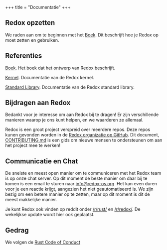 +++
title = "Documentatie"
+++

## Redox opzetten

We raden aan om te beginnen met het [Boek](https://doc.redox-os.org/book/). Dit beschrijft hoe je Redox op moet zetten en gebruiken.

## Referenties

[Boek](https://doc.redox-os.org/book/). Het boek dat het ontwerp van Redox beschrijft.

[Kernel](https://doc.redox-os.org/kernel/kernel/). Documentatie van de Redox kernel.

[Standard Library](https://doc.redox-os.org/std/std/). Documentatie van de Redox standard library.

## Bijdragen aan Redox

Bedankt voor je interesse om aan Redox bij te dragen!
Er zijn verschillende manieren waarop je ons kunt helpen, en we waarderen ze allemaal.

Redox is een groot project verspreid over meerdere repos. Deze repos kunen gevonden worden in de
[Redox organizatie op GitHub](https://github.com/redox-os). Dit document,
[CONTRIBUTING.md](https://github.com/redox-os/redox/blob/master/CONTRIBUTING.md)
is een gids om nieuwe mensen te ondersteunen om aan het project mee te werken!

## Communicatie en Chat

De snelste en meest open manier om te communiceren met het Redox team is op onze chat
server. Op dit moment de beste manier om daar bij te komen is een email te sturen naar
[info@redox-os.org](mailto:info@redox-os.org). Het kan even duren voor je een reactie krijgt,
aangezien het niet geautomatiseerd is. We zijn bezig om een betere manier
op te zetten, maar op dit moment is dit de meest makkelijke manier.

Je kunt Redox ook vinden op reddit onder
[/r/rust/](https://www.reddit.com/r/rust) en
[/r/redox/](https://www.reddit.com/r/redox). De wekelijkse update wordt hier ook geplaatst.

## Gedrag

We volgen de [Rust Code of Conduct](http://www.rust-lang.org/conduct.html)
